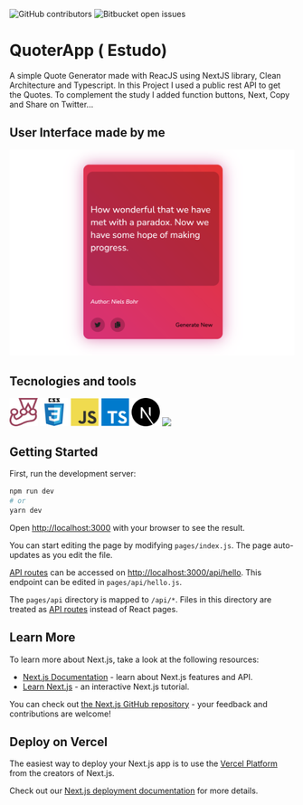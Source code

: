 ![GitHub contributors](https://img.shields.io/github/contributors/TyperGuy/quoter)
![Bitbucket open issues](https://img.shields.io/bitbucket/issues-raw/TyperGuy/quoter?style=for-the-badge)



# QuoterApp ( Estudo)
<p>A simple Quote Generator made with ReacJS using NextJS library, Clean Architecture and Typescript. In this Project I used a public rest API to get the Quotes. To complement the study I added function buttons, Next, Copy and Share on Twitter...</p>

## User Interface made by me

<img style="width:600px;" src="https://github.com/TyperGuy/quote-generator/blob/main/assets/ui.png">

## Tecnologies and tools 
<div>
  <img style="width:50px;" src="https://github.com/devicons/devicon/blob/master/icons/jest/jest-plain.svg">
  <img style="width:50px;" src="https://github.com/devicons/devicon/blob/master/icons/css3/css3-original-wordmark.svg">
  <img style="width:50px;" src="https://github.com/devicons/devicon/blob/master/icons/javascript/javascript-original.svg">
  <img style="width:50px;" src="https://github.com/devicons/devicon/blob/master/icons/typescript/typescript-original.svg">
  <img style="width:50px;" src="https://github.com/devicons/devicon/blob/master/icons/nextjs/nextjs-original.svg">
  <img style="width:60px;" src="https://avatars.githubusercontent.com/u/24586296?s=200&v=4">

</div>


## Getting Started

First, run the development server:

```bash
npm run dev
# or
yarn dev
```

Open [http://localhost:3000](http://localhost:3000) with your browser to see the result.

You can start editing the page by modifying `pages/index.js`. The page auto-updates as you edit the file.

[API routes](https://nextjs.org/docs/api-routes/introduction) can be accessed on [http://localhost:3000/api/hello](http://localhost:3000/api/hello). This endpoint can be edited in `pages/api/hello.js`.

The `pages/api` directory is mapped to `/api/*`. Files in this directory are treated as [API routes](https://nextjs.org/docs/api-routes/introduction) instead of React pages.

## Learn More

To learn more about Next.js, take a look at the following resources:

- [Next.js Documentation](https://nextjs.org/docs) - learn about Next.js features and API.
- [Learn Next.js](https://nextjs.org/learn) - an interactive Next.js tutorial.

You can check out [the Next.js GitHub repository](https://github.com/vercel/next.js/) - your feedback and contributions are welcome!

## Deploy on Vercel

The easiest way to deploy your Next.js app is to use the [Vercel Platform](https://vercel.com/new?utm_medium=default-template&filter=next.js&utm_source=create-next-app&utm_campaign=create-next-app-readme) from the creators of Next.js.

Check out our [Next.js deployment documentation](https://nextjs.org/docs/deployment) for more details.
